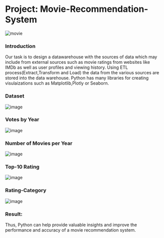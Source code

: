 # Project: Movie-Recommendation-System
![movie](https://user-images.githubusercontent.com/75235022/232245649-b8249ebd-07b6-43f6-9581-921018505751.png)

### Introduction
Our task is to design a datawarehouse with the sources of data which may include from external sources such as movie ratings from websites like IMDb as well as user profiles and viewing history.
Using ETL process(Extract,Transform and Load) the data from the various sources are stored into the data warehouse.
Python has many libraries for creating visulaizations such as Matplotlib,Plotly or Seaborn.

### Dataset

![image](https://user-images.githubusercontent.com/75235022/232246081-2e813a96-fbe6-48b7-b70d-65591e1aab4d.png)


### Votes by Year

![image](https://user-images.githubusercontent.com/75235022/232246124-d2278dd4-844c-4e76-baf9-70d08200845e.png)


### Number of Movies per Year

![image](https://user-images.githubusercontent.com/75235022/232246166-16ac875c-28b0-42a2-9cec-b8a5e6e8c26b.png)


### Top-10 Rating

![image](https://user-images.githubusercontent.com/75235022/232246201-f2e812b4-c929-4042-a1b7-86846f822938.png)

### Rating-Category

![image](https://user-images.githubusercontent.com/75235022/232246253-d7e1328d-40e7-4e8c-be0e-8a1076778310.png)

### Result:
Thus, Python can help provide valuable insights and improve the performance and accuracy of a movie recommendation system.




